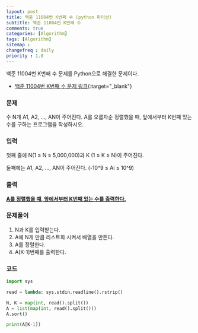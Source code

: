 ```yaml
---
layout: post
title: 백준 11004번 K번째 수 (python 파이썬)
subtitle: 백준 11004번 K번째 수
comments: true
categories: [Algorithm]
tags: [Algorithm]
sitemap :
changefreq : daily
priority : 1.0
---
```

백준 11004번 K번째 수 문제를 Python으로 해결한 문제이다.  

* [백준 11004번 K번째 수 문제 링크](https://www.acmicpc.net/problem/11004){:target="_blank"}


### 문제 
수 N개 A1, A2, ..., AN이 주어진다. A를 오름차순 정렬했을 때, 앞에서부터 K번째 있는 수를 구하는 프로그램을 작성하시오.


### 입력
첫째 줄에 N(1 ≤ N ≤ 5,000,000)과 K (1 ≤ K ≤ N)이 주어진다.

둘째에는 A1, A2, ..., AN이 주어진다. (-10^9 ≤ Ai ≤ 10^9)


### 출력
**<u>A를 정렬했을 때, 앞에서부터 K번째 있는 수를 출력한다.</u>**


### 문제풀이
1. N과 K를 입력받는다.
2. A에 N개 만큼 리스트화 시켜서 배열을 만든다.
3. A를 정렬한다.
4. A[K-1]번째를 출력한다.


### 코드
```python
import sys

read = lambda: sys.stdin.readline().rstrip()

N, K = map(int, read().split())
A = list(map(int, read().split()))
A.sort()

print(A[K-1])
```